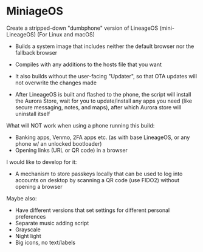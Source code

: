 # MiniageOS
Create a stripped-down "dumbphone" version of LineageOS (mini-LineageOS)
(For Linux and macOS)

- Builds a system image that includes neither the default browser nor the fallback browser
- Compiles with any additions to the hosts file that you want
- It also builds without the user-facing "Updater", so that OTA updates will not overwrite the changes made

- After LineageOS is built and flashed to the phone, the script will install the Aurora Store, wait for you to update/install any apps you need (like secure messaging, notes, and maps), after which Aurora store will uninstall itself

What will NOT work when using a phone running this build:
- Banking apps, Venmo, 2FA apps etc. (as with base LineageOS, or any phone w/ an unlocked bootloader)
- Opening links (URL or QR code) in a browser

I would like to develop for it:
- A mechanism to store passkeys locally that can be used to log into accounts on desktop by scanning a QR code (use FIDO2) without opening a browser

Maybe also: 
- Have different versions that set settings for different personal preferences
- Separate music adding script
- Grayscale
- Night light
- Big icons, no text/labels

